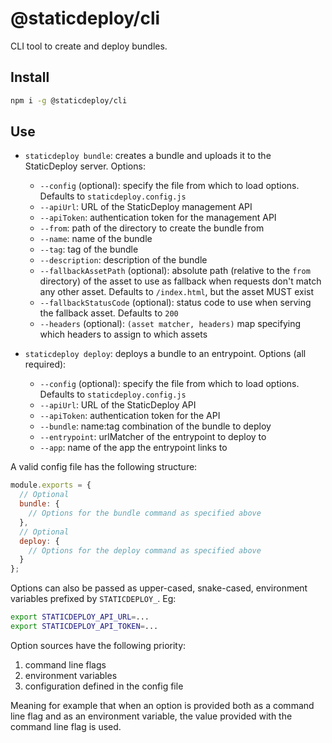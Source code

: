 # @staticdeploy/cli

CLI tool to create and deploy bundles.

## Install

```sh
npm i -g @staticdeploy/cli
```

## Use

- `staticdeploy bundle`: creates a bundle and uploads it to the StaticDeploy
  server. Options:

  - `--config` (optional): specify the file from which to load options. Defaults
    to `staticdeploy.config.js`
  - `--apiUrl`: URL of the StaticDeploy management API
  - `--apiToken`: authentication token for the management API
  - `--from`: path of the directory to create the bundle from
  - `--name`: name of the bundle
  - `--tag`: tag of the bundle
  - `--description`: description of the bundle
  - `--fallbackAssetPath` (optional): absolute path (relative to the `from`
    directory) of the asset to use as fallback when requests don't match any
    other asset. Defaults to `/index.html`, but the asset MUST exist
  - `--fallbackStatusCode` (optional): status code to use when serving the
    fallback asset. Defaults to `200`
  - `--headers` (optional): `(asset matcher, headers)` map specifying which
    headers to assign to which assets

- `staticdeploy deploy`: deploys a bundle to an entrypoint. Options (all
  required):

  - `--config` (optional): specify the file from which to load options. Defaults
    to `staticdeploy.config.js`
  - `--apiUrl`: URL of the StaticDeploy API
  - `--apiToken`: authentication token for the API
  - `--bundle`: name:tag combination of the bundle to deploy
  - `--entrypoint`: urlMatcher of the entrypoint to deploy to
  - `--app`: name of the app the entrypoint links to

A valid config file has the following structure:

```js
module.exports = {
  // Optional
  bundle: {
    // Options for the bundle command as specified above
  },
  // Optional
  deploy: {
    // Options for the deploy command as specified above
  }
};
```

Options can also be passed as upper-cased, snake-cased, environment variables
prefixed by `STATICDEPLOY_`. Eg:

```sh
export STATICDEPLOY_API_URL=...
export STATICDEPLOY_API_TOKEN=...
```

Option sources have the following priority:

1.  command line flags
2.  environment variables
3.  configuration defined in the config file

Meaning for example that when an option is provided both as a command line flag
and as an environment variable, the value provided with the command line flag is
used.
